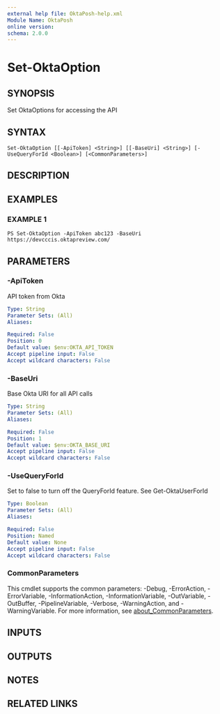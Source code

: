 ```yaml
---
external help file: OktaPosh-help.xml
Module Name: OktaPosh
online version:
schema: 2.0.0
---
```


# Set-OktaOption

## SYNOPSIS
Set OktaOptions for accessing the API

## SYNTAX

```
Set-OktaOption [[-ApiToken] <String>] [[-BaseUri] <String>] [-UseQueryForId <Boolean>] [<CommonParameters>]
```

## DESCRIPTION

## EXAMPLES

### EXAMPLE 1
```
PS Set-OktaOption -ApiToken abc123 -BaseUri https://devcccis.oktapreview.com/
```

## PARAMETERS

### -ApiToken
API token from Okta

```yaml
Type: String
Parameter Sets: (All)
Aliases:

Required: False
Position: 0
Default value: $env:OKTA_API_TOKEN
Accept pipeline input: False
Accept wildcard characters: False
```

### -BaseUri
Base Okta URI for all API calls

```yaml
Type: String
Parameter Sets: (All)
Aliases:

Required: False
Position: 1
Default value: $env:OKTA_BASE_URI
Accept pipeline input: False
Accept wildcard characters: False
```

### -UseQueryForId
Set to false to turn off the QueryForId feature. See Get-OktaUserForId

```yaml
Type: Boolean
Parameter Sets: (All)
Aliases:

Required: False
Position: Named
Default value: None
Accept pipeline input: False
Accept wildcard characters: False
```

### CommonParameters
This cmdlet supports the common parameters: -Debug, -ErrorAction, -ErrorVariable, -InformationAction, -InformationVariable, -OutVariable, -OutBuffer, -PipelineVariable, -Verbose, -WarningAction, and -WarningVariable. For more information, see [about_CommonParameters](http://go.microsoft.com/fwlink/?LinkID=113216).

## INPUTS

## OUTPUTS

## NOTES

## RELATED LINKS
